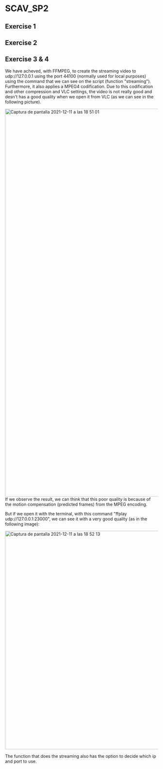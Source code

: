 # SCAV_SP2

## Exercise 1

## Exercise 2


## Exercise 3 & 4
We have acheved, with FFMPEG, to create the streaming video to udp://127.0.0.1 using the port 44100 (normally used for local purposes) using the command that we can see on the script (function "streaming"). Furthermore, it also applies a MPEG4 codification.
Due to this codification and other compression and VLC settings, the video is not really good and desn't has a good quality when we open it from VLC (as we can see in the following picture).

<img width="1280" alt="Captura de pantalla 2021-12-11 a las 18 51 01" src="https://user-images.githubusercontent.com/59847264/145687775-57620162-9fd9-4fa7-9bab-a20044963543.png">
If we observe the result, we can think that this poor quality is because of the motion compensation (predicted frames) from the MPEG encoding.
 
But if we open it with the terminal, with this command "ffplay udp://127.0.0.1:23000", we can see it with a very good quality (as in the following image):

<img width="721" alt="Captura de pantalla 2021-12-11 a las 18 52 13" src="https://user-images.githubusercontent.com/59847264/145687812-4d30e867-2267-42a8-a45d-fd60b91227b8.png">

The function that does the streaming also has the option to decide which ip and port to use.
